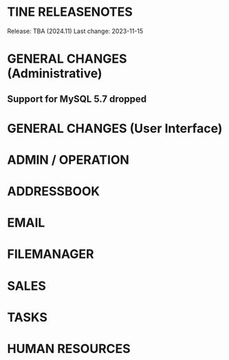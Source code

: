 
TINE RELEASENOTES
=====================
                    
  Release:     TBA (2024.11)
  Last change: 2023-11-15

# GENERAL CHANGES (Administrative)

## Support for MySQL 5.7 dropped

# GENERAL CHANGES (User Interface)

# ADMIN / OPERATION

# ADDRESSBOOK

# EMAIL

# FILEMANAGER

# SALES

# TASKS

# HUMAN RESOURCES
